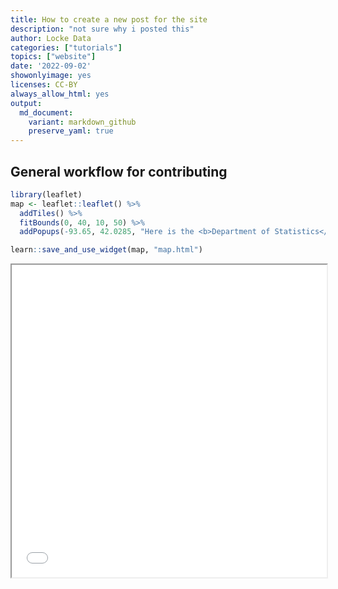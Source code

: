 ```yaml
---
title: How to create a new post for the site
description: "not sure why i posted this"
author: Locke Data
categories: ["tutorials"]
topics: ["website"]
date: '2022-09-02'
showonlyimage: yes
licenses: CC-BY
always_allow_html: yes
output: 
  md_document:
    variant: markdown_github
    preserve_yaml: true
---
```




## General workflow for contributing

``` r
library(leaflet)
map <- leaflet::leaflet() %>%
  addTiles() %>%
  fitBounds(0, 40, 10, 50) %>%
  addPopups(-93.65, 42.0285, "Here is the <b>Department of Statistics</b>, ISU")

learn::save_and_use_widget(map, "map.html")
```

<iframe src="widgets/map.html" width="100%" height="500px"></iframe>
